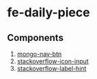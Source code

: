 # fe-daily-piece
## Components
1. [mongo-nav-btn](https://github.com/yrq110/fe-daily-piece/blob/master/1.mongo-nav-btn.md)
2. [stackoverflow-icon-input](https://github.com/yrq110/fe-daily-piece/blob/master/2.stackoverflow-icon-input.md)
3. [stackoverflow-label-hint](https://github.com/yrq110/fe-daily-piece/blob/master/3.stackoverflow-label-hint.md)
